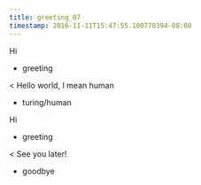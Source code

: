 ```yaml
---
title: greeting_07
timestamp: 2016-11-11T15:47:55.100770394-08:00
---
```


Hi
* greeting

< Hello world, I mean human
* turing/human

Hi
* greeting

< See you later!
* goodbye
